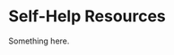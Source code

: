 [title]: # (Self-Help Resources)
[tags]: # (XXX)
[priority]: # (752)
# Self-Help Resources
Something here.
